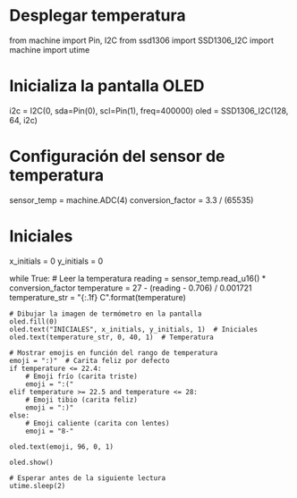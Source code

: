 # Desplegar temperatura
from machine import Pin, I2C
from ssd1306 import SSD1306_I2C
import machine
import utime

# Inicializa la pantalla OLED
i2c = I2C(0, sda=Pin(0), scl=Pin(1), freq=400000)
oled = SSD1306_I2C(128, 64, i2c)

# Configuración del sensor de temperatura
sensor_temp = machine.ADC(4)
conversion_factor = 3.3 / (65535)

# Iniciales
x_initials = 0
y_initials = 0

while True:
    # Leer la temperatura
    reading = sensor_temp.read_u16() * conversion_factor
    temperature = 27 - (reading - 0.706) / 0.001721
    temperature_str = "{:.1f} C".format(temperature)

    # Dibujar la imagen de termómetro en la pantalla
    oled.fill(0)
    oled.text("INICIALES", x_initials, y_initials, 1)  # Iniciales
    oled.text(temperature_str, 0, 40, 1)  # Temperatura

    # Mostrar emojis en función del rango de temperatura
    emoji = ":)"  # Carita feliz por defecto
    if temperature <= 22.4:
        # Emoji frío (carita triste)
        emoji = ":("
    elif temperature >= 22.5 and temperature <= 28:
        # Emoji tibio (carita feliz)
        emoji = ":)"
    else:
        # Emoji caliente (carita con lentes)
        emoji = "8-"

    oled.text(emoji, 96, 0, 1)

    oled.show()

    # Esperar antes de la siguiente lectura
    utime.sleep(2)

